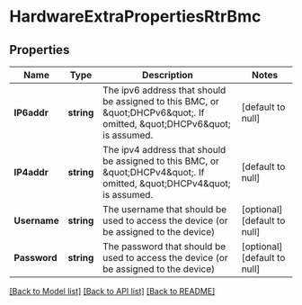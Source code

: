 # HardwareExtraPropertiesRtrBmc

## Properties
Name | Type | Description | Notes
------------ | ------------- | ------------- | -------------
**IP6addr** | **string** | The ipv6 address that should be assigned to this BMC, or \&quot;DHCPv6\&quot;.  If omitted, \&quot;DHCPv6\&quot; is assumed. | [default to null]
**IP4addr** | **string** | The ipv4 address that should be assigned to this BMC, or \&quot;DHCPv4\&quot;.  If omitted, \&quot;DHCPv4\&quot; is assumed. | [default to null]
**Username** | **string** | The username that should be used to access the device (or be assigned to the device) | [optional] [default to null]
**Password** | **string** | The password that should be used to access the device (or be assigned to the device) | [optional] [default to null]

[[Back to Model list]](../README.md#documentation-for-models) [[Back to API list]](../README.md#documentation-for-api-endpoints) [[Back to README]](../README.md)

